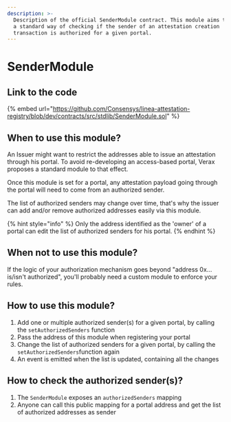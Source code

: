 ```yaml
---
description: >-
  Description of the official SenderModule contract. This module aims to provide
  a standard way of checking if the sender of an attestation creation
  transaction is authorized for a given portal.
---
```


# SenderModule

## Link to the code

{% embed url="https://github.com/Consensys/linea-attestation-registry/blob/dev/contracts/src/stdlib/SenderModule.sol" %}

## When to use this module?

An Issuer might want to restrict the addresses able to issue an attestation through his portal. To avoid re-developing an access-based portal, Verax proposes a standard module to that effect.

Once this module is set for a portal, any attestation payload going through the portal will need to come from an authorized sender.

The list of authorized senders may change over time, that's why the issuer can add and/or remove authorized addresses easily via this module.

{% hint style="info" %}
Only the address identified as the 'owner' of a portal can edit the list of authorized senders for his portal.
{% endhint %}

## When not to use this module?

If the logic of your authorization mechanism goes beyond "address 0x... is/isn't authorized", you'll probably need a custom module to enforce your rules.

## How to use this module?

1. Add one or multiple authorized sender(s) for a given portal, by calling the `setAuthorizedSenders` function
2. Pass the address of this module when registering your portal
3. Change the list of authorized senders for a given portal, by calling the `setAuthorizedSenders`function again
4. An event is emitted when the list is updated, containing all the changes

## How to check the authorized sender(s)?

1. The `SenderModule` exposes an `authorizedSenders` mapping
2. Anyone can call this public mapping for a portal address and get the list of authorized addresses as sender
